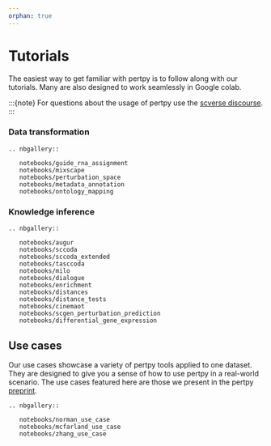 ```yaml
---
orphan: true
---
```


# Tutorials

The easiest way to get familiar with pertpy is to follow along with our tutorials.
Many are also designed to work seamlessly in Google colab.

:::{note}
For questions about the usage of pertpy use the [scverse discourse](https://discourse.scverse.org/).
:::

### Data transformation

```{eval-rst}
.. nbgallery::

   notebooks/guide_rna_assignment
   notebooks/mixscape
   notebooks/perturbation_space
   notebooks/metadata_annotation
   notebooks/ontology_mapping
```

### Knowledge inference

```{eval-rst}
.. nbgallery::

   notebooks/augur
   notebooks/sccoda
   notebooks/sccoda_extended
   notebooks/tasccoda
   notebooks/milo
   notebooks/dialogue
   notebooks/enrichment
   notebooks/distances
   notebooks/distance_tests
   notebooks/cinemaot
   notebooks/scgen_perturbation_prediction
   notebooks/differential_gene_expression
```

## Use cases

Our use cases showcase a variety of pertpy tools applied to one dataset.
They are designed to give you a sense of how to use pertpy in a real-world scenario.
The use cases featured here are those we present in the pertpy [preprint](https://www.biorxiv.org/content/10.1101/2024.08.04.606516v1).

```{eval-rst}
.. nbgallery::

   notebooks/norman_use_case
   notebooks/mcfarland_use_case
   notebooks/zhang_use_case
```
